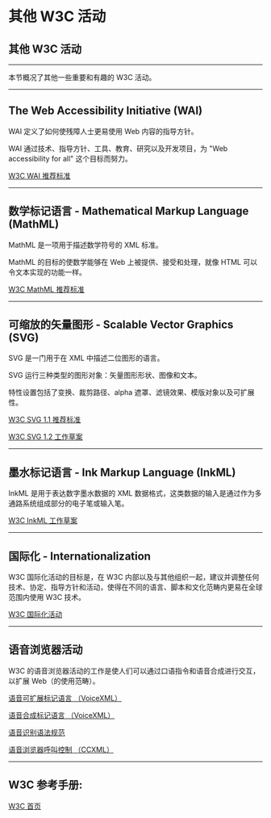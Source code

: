 # 其他 W3C 活动

## 其他 W3C 活动

------

本节概况了其他一些重要和有趣的 W3C 活动。

------

## The Web Accessibility Initiative (WAI)

WAI 定义了如何使残障人士更易使用 Web 内容的指导方针。

WAI 通过技术、指导方针、工具、教育、研究以及开发项目，为 "Web accessibility for all" 这个目标而努力。

[W3C WAI 推荐标准](https://www.w3.org/TR/WAI-WEBCONTENT/)

------

## 数学标记语言 - Mathematical Markup Language (MathML)

MathML 是一项用于描述数学符号的 XML 标准。

MathML 的目标的使数学能够在 Web 上被提供、接受和处理，就像 HTML 可以令文本实现的功能一样。

[W3C MathML 推荐标准](https://www.w3.org/TR/REC-MathML/)

------

## 可缩放的矢量图形 - Scalable Vector Graphics (SVG)

SVG 是一门用于在 XML 中描述二位图形的语言。

SVG 运行三种类型的图形对象：矢量图形形状、图像和文本。

特性设置包括了变换、裁剪路径、alpha 遮罩、滤镜效果、模版对象以及可扩展性。

[W3C SVG 1.1 推荐标准](https://www.w3.org/TR/SVG11/)

[W3C SVG 1.2 工作草案](https://www.w3.org/TR/SVG12/)

------

## 墨水标记语言 - Ink Markup Language (InkML)

InkML 是用于表达数字墨水数据的 XML 数据格式，这类数据的输入是通过作为多通路系统组成部分的电子笔或输入笔。

[W3C InkML 工作草案](https://www.w3.org/TR/InkML/)

------

## 国际化 - Internationalization

W3C 国际化活动的目标是，在 W3C 内部以及与其他组织一起，建议并调整任何技术、协定、指导方针和活动，使得在不同的语言、脚本和文化范畴内更易在全球范围内使用 W3C 技术。

[W3C 国际化活动](https://www.w3.org/International/)

------

## 语音浏览器活动

W3C 的语音浏览器活动的工作是使人们可以通过口语指令和语音合成进行交互，以扩展 Web（的使用范畴）。

[语音可扩展标记语言 （VoiceXML）](https://www.w3.org/TR/voicexml20/)

[语音合成标记语言 （VoiceXML）](https://www.w3.org/TR/speech-synthesis/)

[语音识别语法规范](https://www.w3.org/TR/speech-grammar/)

[语音浏览器呼叫控制 （CCXML）](https://www.w3.org/TR/ccxml/)

------

## W3C 参考手册:

[W3C 首页](https://www.w3.org/)